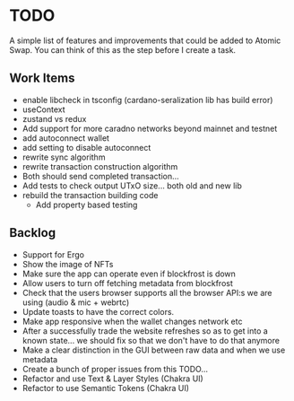 # TODO

A simple list of features and improvements that could be added to Atomic Swap.
You can think of this as the step before I create a task.

## Work Items

- enable libcheck in tsconfig (cardano-seralization lib has build error)
- useContext
- zustand vs redux
- Add support for more caradno networks beyond mainnet and testnet
- add autoconnect wallet
- add setting to disable autoconnect
- rewrite sync algorithm
- rewrite transaction construction algorithm
- Both should send completed transaction...
- Add tests to check output UTxO size... both old and new lib
- rebuild the transaction building code
  - Add property based testing

## Backlog

- Support for Ergo
- Show the image of NFTs
- Make sure the app can operate even if blockfrost is down
- Allow users to turn off fetching metadata from blockfrost
- Check that the users browser supports all the browser API:s we are using (audio & mic + webrtc)
- Update toasts to have the correct colors.
- Make app responsive when the wallet changes network etc
- After a successfully trade the website refreshes so as to get into a known state... we should fix so that we don't have to do that anymore
- Make a clear distinction in the GUI between raw data and when we use metadata
- Create a bunch of proper issues from this TODO...
- Refactor and use Text & Layer Styles (Chakra UI)
- Refactor to use Semantic Tokens (Chakra UI)

